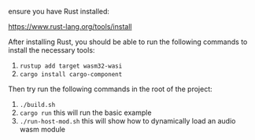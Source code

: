 ensure you have Rust installed:

https://www.rust-lang.org/tools/install

After installing Rust, you should be able to run the following commands to install the necessary tools:

1. `rustup add target wasm32-wasi`
2. `cargo install cargo-component`

Then try run the following commands in the root of the project:

1. `./build.sh`
2. `cargo run` this will run the basic example
3. `./run-host-mod.sh` this will show how to dynamically load an audio wasm module
